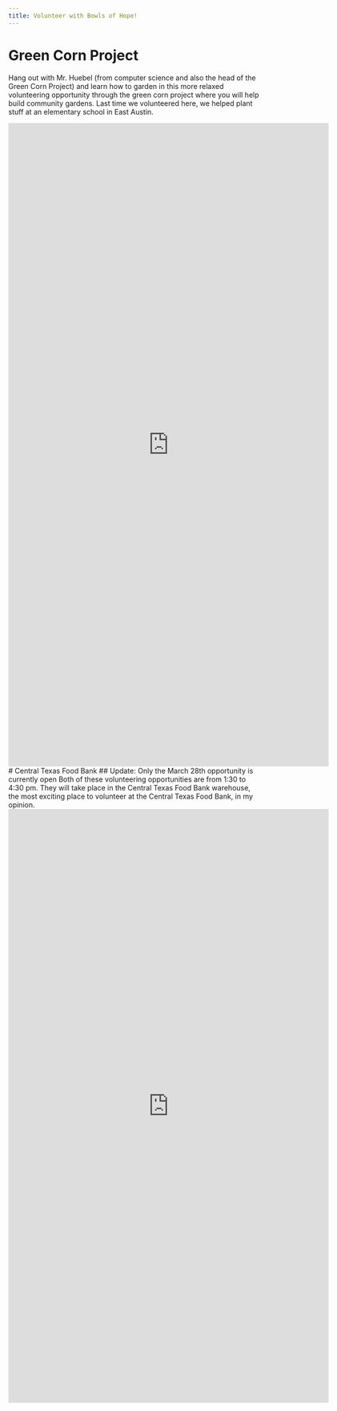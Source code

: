 ```yaml
---
title: Volunteer with Bowls of Hope!
---
```

# Green Corn Project
Hang out with Mr. Huebel (from computer science and also the head of the Green Corn Project) and learn how to garden in this more relaxed volunteering opportunity through the green corn project where you will help build community gardens. Last time we volunteered here, we helped plant stuff at an elementary school in East Austin.
<iframe src="https://docs.google.com/forms/d/e/1FAIpQLScNurt54Ei92gsNqiYxIufYB-ItnktqRocIVXpBAL8HeE9vPQ/viewform?embedded=true" width="640" height="1284" frameborder="0" marginheight="0" marginwidth="0">Loading…</iframe>
# Central Texas Food Bank
## Update: Only the March 28th opportunity is currently open
Both of these volunteering opportunities are from 1:30 to 4:30 pm. They will take place in the Central Texas Food Bank warehouse, the most exciting place to volunteer at the Central Texas Food Bank, in my opinion.
<iframe src="https://docs.google.com/forms/d/e/1FAIpQLSf4s-WoaH4i58vXZB1yt0WELvoHAw7GL2qm2i5z9QA0ZpVfKQ/viewform?embedded=true" width="640" height="1185" frameborder="0" marginheight="0" marginwidth="0">Loading…</iframe>
